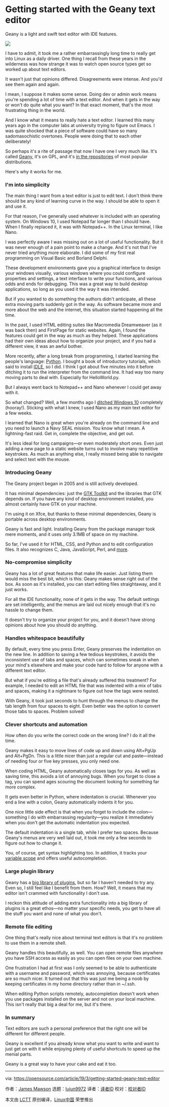 [#]: collector: (lujun9972)
[#]: translator: ( )
[#]: reviewer: ( )
[#]: publisher: ( )
[#]: url: ( )
[#]: subject: (Getting started with the Geany text editor)
[#]: via: (https://opensource.com/article/19/3/getting-started-geany-text-editor)
[#]: author: (James Mawson https://opensource.com/users/dxmjames)

Getting started with the Geany text editor
======
Geany is a light and swift text editor with IDE features.

![](https://opensource.com/sites/default/files/styles/image-full-size/public/lead-images/web_browser_desktop_devlopment_design_system_computer.jpg?itok=pfqRrJgh)

I have to admit, it took me a rather embarrassingly long time to really get into Linux as a daily driver. One thing I recall from these years in the wilderness was how strange it was to watch open source types get so worked up about text editors.

It wasn't just that opinions differed. Disagreements were intense. And you'd see them again and again.

I mean, I suppose it makes some sense. Doing dev or admin work means you're spending a lot of time with a text editor. And when it gets in the way or won't do quite what you want? In that exact moment, that's the most frustrating thing in the world.

And I know what it means to really hate a text editor. I learned this many years ago in the computer labs at university trying to figure out Emacs. I was quite shocked that a piece of software could have so many sadomasochistic overtones. People were doing that to each other deliberately!

So perhaps it's a rite of passage that now I have one I very much like. It's called [Geany][1], it's on GPL, and it's [in the repositories][2] of most popular distributions.

Here's why it works for me.

### I'm into simplicity

The main thing I want from a text editor is just to edit text. I don't think there should be any kind of learning curve in the way. I should be able to open it and use it.

For that reason, I've generally used whatever is included with an operating system. On Windows 10, I used Notepad far longer than I should have. When I finally replaced it, it was with Notepad++. In the Linux terminal, I like Nano.

I was perfectly aware I was missing out on a lot of useful functionality. But it was never enough of a pain point to make a change. And it's not that I've never tried anything more elaborate. I did some of my first real programming on Visual Basic and Borland Delphi.

These development environments gave you a graphical interface to design your windows visually, various windows where you could configure properties and settings, a text interface to write your functions, and various odds and ends for debugging. This was a great way to build desktop applications, so long as you used it the way it was intended.

But if you wanted to do something the authors didn't anticipate, all these extra moving parts suddenly got in the way. As software became more and more about the web and the internet, this situation started happening all the time.

In the past, I used HTML editing suites like Macromedia Dreamweaver (as it was back then) and FirstPage for static websites. Again, I found the features could get in the way as much as they helped. These applications had their own ideas about how to organize your project, and if you had a different view, it was an awful bother.

More recently, after a long break from programming, I started learning the people's language: [Python][3]. I bought a book of introductory tutorials, which said to install [IDLE][4], so I did. I think I got about five minutes into it before ditching it to run the interpreter from the command line. It had way too many moving parts to deal with. Especially for HelloWorld.py.

But I always went back to Notepad++ and Nano whenever I could get away with it.

So what changed? Well, a few months ago I [ditched Windows 10][5] completely (hooray!). Sticking with what I knew, I used Nano as my main text editor for a few weeks.

I learned that Nano is great when you're already on the command line and you need to launch a Navy SEAL mission. You know what I mean. A lightning-fast raid. Get in, complete the objective, and get out.

It's less ideal for long campaigns—or even moderately short ones. Even just adding a new page to a static website turns out to involve many repetitive keystrokes. As much as anything else, I really missed being able to navigate and select text with the mouse.

### Introducing Geany

The Geany project began in 2005 and is still actively developed.

It has minimal dependencies: just the [GTK Toolkit][6] and the libraries that GTK depends on. If you have any kind of desktop environment installed, you almost certainly have GTK on your machine.

I'm using it on Xfce, but thanks to these minimal dependencies, Geany is portable across desktop environments.

Geany is fast and light. Installing Geany from the package manager took mere moments, and it uses only 3.1MB of space on my machine.

So far, I've used it for HTML, CSS, and Python and to edit configuration files. It also recognizes C, Java, JavaScript, Perl, and [more][7].

### No-compromise simplicity

Geany has a lot of great features that make life easier. Just listing them would miss the best bit, which is this: Geany makes sense right out of the box. As soon as it's installed, you can start editing files straightaway, and it just works.

For all the IDE functionality, none of it gets in the way. The default settings are set intelligently, and the menus are laid out nicely enough that it's no hassle to change them.

It doesn't try to organize your project for you, and it doesn't have strong opinions about how you should do anything.

### Handles whitespace beautifully

By default, every time you press Enter, Geany preserves the indentation on the new line. In addition to saving a few tedious keystrokes, it avoids the inconsistent use of tabs and spaces, which can sometimes sneak in when your mind's elsewhere and make your code hard to follow for anyone with a different text editor.

But what if you're editing a file that's already suffered this treatment? For example, I needed to edit an HTML file that was indented with a mix of tabs and spaces, making it a nightmare to figure out how the tags were nested.

With Geany, it took just seconds to hunt through the menus to change the tab length from four spaces to eight. Even better was the option to convert those tabs to spaces. Problem solved!

### Clever shortcuts and automation

How often do you write the correct code on the wrong line? I do it all the time.

Geany makes it easy to move lines of code up and down using Alt+PgUp and Alt+PgDn. This is a little nicer than just a regular cut and paste—instead of needing four or five key presses, you only need one.

When coding HTML, Geany automatically closes tags for you. As well as saving time, this avoids a lot of annoying bugs. When you forget to close a tag, you can spend ages scouring the document looking for something far more complex.

It gets even better in Python, where indentation is crucial. Whenever you end a line with a colon, Geany automatically indents it for you.

One nice little side effect is that when you forget to include the colon—something I do with embarrassing regularity—you realize it immediately when you don't get the automatic indentation you expected.

The default indentation is a single tab, while I prefer two spaces. Because Geany's menus are very well laid out, it took me only a few seconds to figure out how to change it.

You, of course, get syntax highlighting too. In addition, it tracks your [variable scope][8] and offers useful autocompletion.

### Large plugin library

Geany has a [big library of plugins][9], but so far I haven't needed to try any. Even so, I still feel like I benefit from them. How? Well, it means that my editor isn't crammed with functionality I don't use.

I reckon this attitude of adding extra functionality into a big library of plugins is a great ethos—no matter your specific needs, you get to have all the stuff you want and none of what you don't.

### Remote file editing

One thing that's really nice about terminal text editors is that it's no problem to use them in a remote shell.

Geany handles this beautifully, as well. You can open remote files anywhere you have SSH access as easily as you can open files on your own machine.

One frustration I had at first was I only seemed to be able to authenticate with a username and password, which was annoying, because certificates are so much nicer. It turned out that this was just me being a noob by keeping certificates in my home directory rather than in ~/.ssh.

When editing Python scripts remotely, autocompletion doesn't work when you use packages installed on the server and not on your local machine. This isn't really that big a deal for me, but it's there.

### In summary

Text editors are such a personal preference that the right one will be different for different people.

Geany is excellent if you already know what you want to write and want to just get on with it while enjoying plenty of useful shortcuts to speed up the menial parts.

Geany is a great way to have your cake and eat it too.

--------------------------------------------------------------------------------

via: https://opensource.com/article/19/3/getting-started-geany-text-editor

作者：[James Mawson][a]
选题：[lujun9972][b]
译者：[译者ID](https://github.com/译者ID)
校对：[校对者ID](https://github.com/校对者ID)

本文由 [LCTT](https://github.com/LCTT/TranslateProject) 原创编译，[Linux中国](https://linux.cn/) 荣誉推出

[a]: https://opensource.com/users/dxmjames
[b]: https://github.com/lujun9972
[1]: https://www.geany.org/
[2]: https://www.geany.org/Download/ThirdPartyPackages
[3]: https://opensource.com/resources/python
[4]: https://en.wikipedia.org/wiki/IDLE
[5]: https://blog.dxmtechsupport.com.au/linux-on-the-desktop-are-we-nearly-there-yet/
[6]: https://www.gtk.org/
[7]: https://www.geany.org/Main/AllFiletypes
[8]: https://cscircles.cemc.uwaterloo.ca/11b-how-functions-work/
[9]: https://plugins.geany.org/
